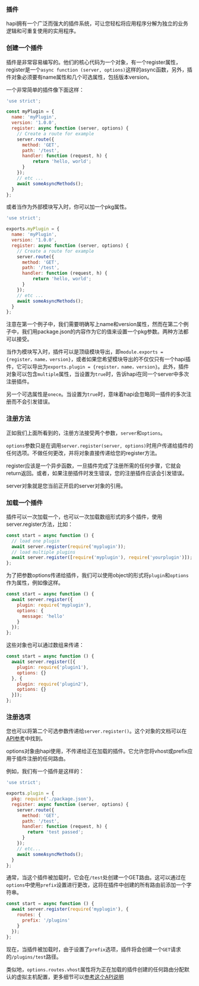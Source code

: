 ### 插件

hapi拥有一个广泛而强大的插件系统，可让您轻松将应用程序分解为独立的业务逻辑和可重复使用的实用程序。

### 创建一个插件

插件是非常容易编写的。他们的核心代码为一个对象，有一个register属性，register是一个`async function (server, options)`这样的async函数，另外，插件对象必须要有name属性和几个可选属性，包括版本version。

一个非常简单的插件像下面这样：

```js
'use strict';

const myPlugin = {
  name: 'myPlugin',
  version: '1.0.0',
  register: async function (server, options) {
    // Create a route for example
    server.route({
      method: 'GET',
      path: '/test',
      handler: function (request, h) {
          return 'hello, world';
      }
    });
    // etc ...
    await someAsyncMethods();
  }
};
```

或者当作为外部模块写入时，你可以加一个pkg属性。

```js
'use strict';

exports.myPlugin = {
  name: 'myPlugin',
  version: '1.0.0',
  register: async function (server, options) {
    // Create a route for example
    server.route({
      method: 'GET',
      path: '/test',
      handler: function (request, h) {
          return 'hello, world';
      }
    });
    // etc ...
    await someAsyncMethods();
  }
};
```

注意在第一个例子中，我们需要明确写上name和version属性，然而在第二个例子中，我们用package.json的内容作为它的值来设置一个pkg参数。两种方法都可以接受。

当作为模块写入时，插件可以是顶级模块导出，即`module.exports = {register，name，version}`，或者如果您希望模块导出的不仅仅只有一个hapi插件，它可以导出为`ex​​ports.plugin = {register，name，version}`。此外，插件对象可以包含`multiple`属性，当设置为`true`时，告诉hapi在同一个server中多次注册插件。

另一个可选属性是`onece`。当设置为`true`时，意味着hapi会忽略同一插件的多次注册而不会引发错误。

### 注册方法

正如我们上面所看到的，注册方法接受两个参数，`server`和`options`。

`options`参数只是在调用`server.register(server, options)`时用户传递给插件的任何选项。不做任何更改，并将对象直接传递给您的register方法。

register应该是一个异步函数，一旦插件完成了注册所需的任何步骤，它就会return返回。或者，如果注册插件时发生错误，您的注册插件应该会引发错误。

server对象就是您当前正开启的server对象的引用。

### 加载一个插件

插件可以一次加载一个，也可以一次加载数组形式的多个插件，使用server.register方法，比如：

```js
const start = async function () {
  // load one plugin
  await server.register(require('myplugin'));
  // load multiple plugins
  await server.register([require('myplugin'), require('yourplugin')]);
};
```

为了把参数options传递给插件，我们可以使用object的形式将`plugin`和`options`作为属性，例如像这样。

```js
const start = async function () {
  await server.register({
    plugin: require('myplugin'),
    options: {
      message: 'hello'
    }
  });
};
```

这些对象也可以通过数组来传递：

```js
const start = async function () {
  await server.register([{
    plugin: require('plugin1'),
    options: {}
  }, {
    plugin: require('plugin2'),
    options: {}
  }]);
};
```

### 注册选项

您也可以将第二个可选参数传递给`server.register()`。这个对象的文档可以在[API参考](https://hapijs.com/api#-await-serverregisterplugins-options)中找到。

options对象由hapi使用，不传递给正在加载的插件。它允许您将vhost或prefix应用于插件注册的任何路由。

例如，我们有一个插件是这样的：

```js
'use strict';

exports.plugin = {
  pkg: require('./package.json'),
  register: async function (server, options) {
    server.route({
      method: 'GET',
      path: '/test',
      handler: function (request, h) {
        return 'test passed';
      }
    });
    // etc...
    await someAsyncMethods();
  }
};
```

通常，当这个插件被加载时，它会在`/test`处创建一个GET路由。这可以通过在`options`中使用`prefix`设置进行更改，这将在插件中创建的所有路由前添加一个字符串。

```js
const start = async function () {
  await server.register(require('myplugin'), {
    routes: {
      prefix: '/plugins'
    }
  });
};
```

现在，当插件被加载时，由于设置了`prefix`选项，插件将会创建一个`GET`请求的`/plugins/test`路径。

类似地，`options.routes.vhost`属性将为正在加载的插件创建的任何路由分配默认的虚拟主机配置，更多细节可以[参考这个API说明](https://hapijs.com/api#-serverrouteroute)